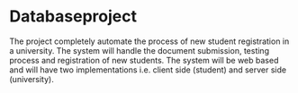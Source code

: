 # Databaseproject
The project completely automate the process of new student registration in a university. The system will handle 
the document submission, testing process and registration of new students. The system will be web 
based and will have two implementations i.e. client side (student) and server side (university).

